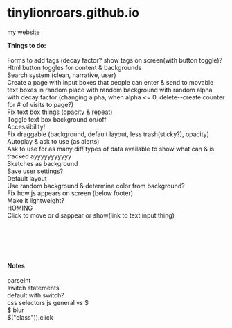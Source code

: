 # tinylionroars.github.io
my website

<b> Things to do: </b> <br><br>
  Forms to add tags (decay factor? show tags on screen(with button toggle)?<br>
  Html button toggles for content & backgrounds<br>
  Search system (clean, narrative, user)<br>
  Create a page with input boxes that people can enter & send to movable text boxes in random place with random background with random alpha with decay factor (changing alpha, when alpha <= 0, delete--create counter for # of visits to page?)<br>
  Fix text box things (opacity & repeat)<br>
  Toggle text box background on/off<br>
  Accessibility!<br>
  Fix draggable (background, default layout, less trash(sticky?), opacity)<br>
  Autoplay & ask to use (as alerts)<br>
  Ask to use for as many diff types of data available to show what can & is tracked ayyyyyyyyyyy<br>
  Sketches as background<br>
  Save user settings?<br>
  Default layout<br>
  Use random background & determine color from background?<br>
  Fix how js appears on screen (below footer)<br>
  Make it lightweight?<br>
  HOMING<br>
  Click to move or disappear or show(link to text input thing)<br>
  
<br><br><br><br><br>
<b>Notes</b><br><br>
  parseInt<br>
  switch statements<br>
  default with switch?<br>
  css selectors js general vs $<br>
  $ blur<br>
  $("class")).click<br>
  
  
  
  
  
